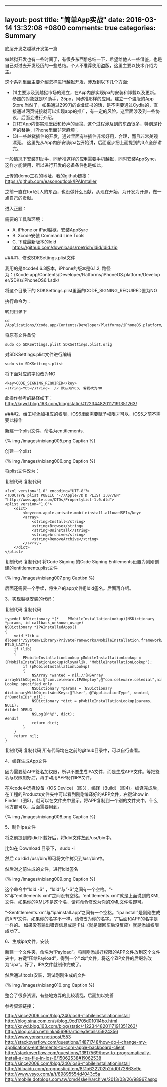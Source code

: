 
---
layout: post
title: "简单App实战"
date: 2016-03-14 13:32:08 +0800
comments: true
categories: Summary
---


底层开发之越狱开发第一篇

 

做越狱开发也有一些时间了，有很多东西想总结一下，希望给他人一些借鉴，也是自己对过去开发经历的一些总结。个人不推荐使用盗版，这里主要以技术介绍为主。

这个系列里面主要介绍怎样进行越狱开发，涉及到以下几个方面:

* (1)主要涉及到越狱市场的建立，在App内部实现ipa的安装和卸载以及更新。参照的对象就是91助手，25pp，同步推那样的应用。建立一个盗版的App Store.当然了，如果通过299刀的企业证书的话，是不需要通过Cydia的，直接通过网页链接就可以实现app的推广，有一定的风险。这里面涉及到一些协议，后面会进行介绍。
* (2)在App内部实现壁纸和铃声的替换。这个过程涉及到的东西很多，特别是铃声的替换，iPhone里面非常麻烦；
* (3)一些越狱插件的开发，通过里面有些插件非常好用，合理，而且非常美观漂亮。
这里先从App内部安装ipa包开始讲，后面逐步把上面提到的3点全部讲完。





<!--more-->




一般情况下安装91助手，同步推这样的应用需要手机越狱，同时安装AppSync，这样才能使用，所以进行开发的必备条件也是如此。

上传的demo工程的地址，我的github链接：https://github.com/easonoutlook/IPAInstaller

之前一直在fork别人的东西，也没做什么贡献，从现在开始，为开发为开源，做一点自己的贡献。

 

进入正题：

需要的工具和环境：

* A. iPhone or iPad越狱，安装AppSync
* B. Xcode安装 Command Line Tools
* C. 下载最新版本的ldid https://github.com/downloads/rpetrich/ldid/ldid.zip
 

####1、修改SDKSettings.plist文件

我用的是Xcode4.6.3版本，iPhone的版本是6.1.2, 路径为：/Xcode.app/Contents/Developer/Platforms/iPhoneOS.platform/Developer/SDKs/iPhoneOS6.1.sdk/

将这个目录下的 SDKSettings.plist里面的CODE_SIGNING_REQUIRED置为NO

执行命令为：

转到目录下

	cd /Applications/Xcode.app/Contents/Developer/Platforms/iPhoneOS.platform/Developer/SDKs/iPhoneOS6.1.sdk

将原有文件备份

	sudo cp SDKSettings.plist SDKSettings.plist.orig

对SDKSettings.plist文件进行编辑

	sudo vim SDKSettings.plist

将下面对应的字段改为NO

	<key>CODE_SIGNING_REQUIRED</key>
	<string>YES</string>  // 默认为YES, 需要改为NO
此操作参考的路径如下：http://kqwd.blog.163.com/blog/static/4122344820117191351263/

 

####2、给工程添加相应的权限，iOS6里面需要赋予权限才可以，iOS5之前不需要此操作

新建一个plist文件，命名为entitlements.



{% img /images/nixiang005.png Caption %}  


创建一个plist



{% img /images/nixiang006.png Caption %}  

将plist文件改为：

复制代码
复制代码

	<?xml version="1.0" encoding="UTF-8"?>
	<!DOCTYPE plist PUBLIC "-//Apple//DTD PLIST 1.0//EN" "http://www.apple.com/DTDs/PropertyList-1.0.dtd">
	<plist version="1.0">
	    <dict>
	        <key>com.apple.private.mobileinstall.allowedSPI</key>
	        <array>
	            <string>Install</string>
	            <string>Browse</string>
	            <string>Uninstall</string>
	            <string>Archive</string>
	            <string>RemoveArchive</string>
	        </array>
	    </dict>
	</plist>
复制代码
复制代码
将Code Signing 的Code Signing Entilements设置为刚刚创建的entitlements.plist文件



{% img /images/nixiang007.png Caption %}  


后面还需要一个手续，将生产的app文件用ldid签名。后面再介绍。

 

3、实现越狱安装的代码：

复制代码
复制代码

	typedef NSDictionary *(*	PMobileInstallationLookup)(NSDictionary *params, id callback_unknown_usage);
	NSDictionary *IPAInstalledApps()
	{
	    void *lib = dlopen("/System/Library/PrivateFrameworks/MobileInstallation.framework/MobileInstallation", RTLD_LAZY);
	    if (lib)
	    {
	        PMobileInstallationLookup pMobileInstallationLookup = (PMobileInstallationLookup)dlsym(lib, "MobileInstallationLookup");
	        if (pMobileInstallationLookup)
	        {
	            NSArray *wanted = nil;//[NSArray arrayWithObjects:@"com.celeware.IPADeploy",@"com.celeware.celedial",nil]; Lookup specified only
	            NSDictionary *params = [NSDictionary dictionaryWithObjectsAndKeys:@"User", @"ApplicationType", wanted, @"BundleIDs",nil];
	            NSDictionary *dict = pMobileInstallationLookup(params, NULL);
	#ifdef DEBUG
	            NSLog(@"%@", dict);
	#endif
	            return dict;
	        }
	    }
	    return nil;
	}
复制代码
复制代码
所有代码均在之前的github目录中，可以自行查看。

 

4、编译生成App文件

因为需要给APP签名加权限，所以不要生成IPA文件，而是生成APP文件。等把签名与权限加好后，再手动用APP制作IPA文件。

 在Xcode中选择设备（IOS Device）（图3），编译（Build）（图4）。编译完成后，在工程的Products文件夹中可以看到刚刚编译好的APP文件，右键Show in Finder（图5），就可以在文件夹中显示。将APP复制到一个别的文件夹中，什么地方都可以，后面需要用到。




{% img /images/nixiang008.png Caption %}  

 

5、制作ipa文件

将之前提到的ldid下载好后，将ldid文件放到/usr/bin中。

比如在 Download 目录下， sudo -i 

然后 cp ldid /usr/bin/即可将文件拷贝到/usr/bin中。

然后对之前生成的文件，进行ldid签名



{% img /images/nixiang009.png Caption %}  

 

这个命令中“ldid -S” ，“ldid”与“-S”之间有一个空格。“-S”与“entitlements.xml”之间没有空格。“entitlements.xml”就是上面说到的XML文件，如果你的XML不是这个名，请将命令修改为你的XML文件名即可。

“-Sentitlements.xm”与“ipainstall.app”之间有一个空格。“ipainstall”是刚刚生成的APP文件，如果你的名字不一样，请修改为你的名字。“/“后面和APP的名字是一样的。  如果没有输出错误信息或是卡住（就是敲回车后没反应）就是添加权限成功了。

 

6、生成ipa文件，安装

新建一个文件夹，命名为“Payload”。将刚刚添加好权限的APP文件放到这个文件夹中。右键“压缩Payload”，得到一个“.zip”文件，将这个ZIP文件的后缀名改为“.ipa”。好了，IPA文件就制作完成了。

然后通过itools安装，测试刚刚生成的文件


{% img /images/nixiang010.png Caption %}  

 

整合了很多资源，有些地方弄的比较凌乱，后面加以完善

 

参考资源链接：

http://since2006.com/blog/240/ios6-mobileinstallationinstall
http://blog.sina.com.cn/s/blog_9cd1705d0101l4bo.html
http://kqwd.blog.163.com/blog/static/4122344820117191351263/
http://blog.csdn.net/linkai5696/article/details/5924356
http://www.yonsm.net/post/553
http://stackoverflow.com/questions/14871748/how-do-i-change-my-applications-entitlements-to-com-apple-backboard-client
http://stackoverflow.com/questions/13817569/how-to-programatically-install-a-ipa-file-in-ios-6/15062538#15062538
http://since2006.com/blog/240/ios6-mobileinstallationinstall
http://hi.baidu.com/prognostic/item/831b622202b2dd0f72863e9c
http://www.vsyo.com/a/t/89895554d4043c5a
http://mobile.dotblogs.com.tw/cmd4shell/archive/2013/03/26/98967.aspx
 


